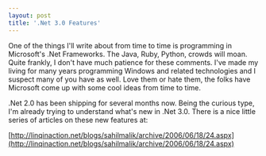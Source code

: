 ```yaml
---
layout: post
title: '.Net 3.0 Features'
---
```

One of the things I'll write about from time to time is programming in Microsoft's .Net Frameworks. The Java, Ruby, Python, crowds will moan. Quite frankly, I don't have much patience for these comments. I've made my living for many years programming Windows and related technologies and I suspect many of you have as well. Love them or hate them, the folks have Microsoft come up with some cool ideas from time to time.

.Net 2.0 has been shipping for several months now. Being the curious type, I'm already trying to understand what's new in .Net 3.0. There is a nice little series of articles on these new features at:

[http://linqinaction.net/blogs/sahilmalik/archive/2006/06/18/24.aspx](http://linqinaction.net/blogs/sahilmalik/archive/2006/06/18/24.aspx)
